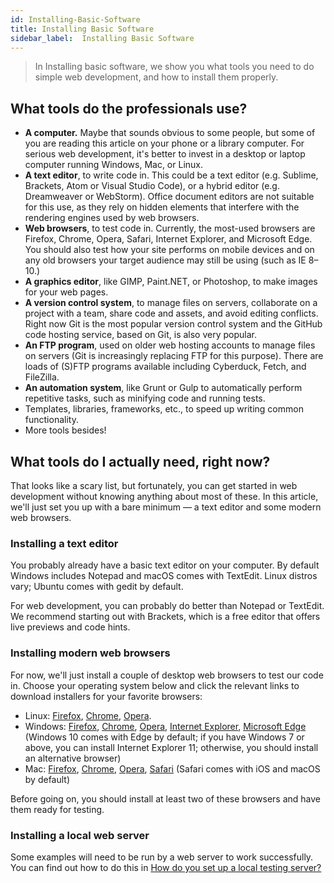 ```yaml
---
id: Installing-Basic-Software
title: Installing Basic Software
sidebar_label:  Installing Basic Software
---
```

> In Installing basic software, we show you what tools you need to do simple web development, and how to install them properly.

## What tools do the professionals use?

- **A computer.** Maybe that sounds obvious to some people, but some of you are reading this article on your phone or a library computer. For serious web development, it's better to invest in a desktop or laptop computer running Windows, Mac, or Linux.
- **A text editor**, to write code in. This could be a text editor (e.g. Sublime, Brackets, Atom or Visual Studio Code), or a hybrid editor (e.g. Dreamweaver or WebStorm). Office document editors are not suitable for this use, as they rely on hidden elements that interfere with the rendering engines used by web browsers.
- **Web browsers**, to test code in. Currently, the most-used browsers are Firefox, Chrome, Opera, Safari, Internet Explorer, and Microsoft Edge. You should also test how your site performs on mobile devices and on any old browsers your target audience may still be using (such as IE 8–10.)
- **A graphics editor**, like GIMP, Paint.NET, or Photoshop, to make images for your web pages.
- **A version control system**, to manage files on servers, collaborate on a project with a team, share code and assets, and avoid editing conflicts. Right now Git is the most popular version control system and the GitHub code hosting service, based on Git, is also very popular.
- **An FTP program**, used on older web hosting accounts to manage files on servers (Git is increasingly replacing FTP for this purpose). There are loads of (S)FTP programs available including Cyberduck, Fetch, and FileZilla.
- **An automation system**, like Grunt or Gulp to automatically perform repetitive tasks, such as minifying code and running tests.
- Templates, libraries, frameworks, etc., to speed up writing common functionality.
- More tools besides!

## What tools do I actually need, right now?

That looks like a scary list, but fortunately, you can get started in web development without knowing anything about most of these. In this article, we'll just set you up with a bare minimum — a text editor and some modern web browsers.

### Installing a text editor

You probably already have a basic text editor on your computer. By default Windows includes Notepad and macOS comes with TextEdit. Linux distros vary; Ubuntu comes with gedit by default.

For web development, you can probably do better than Notepad or TextEdit. We recommend starting out with Brackets, which is a free editor that offers live previews and code hints.

### Installing modern web browsers

For now, we'll just install a couple of desktop web browsers to test our code in. Choose your operating system below and click the relevant links to download installers for your favorite browsers:

* Linux: [Firefox](https://www.mozilla.org/en-US/firefox/new/), [Chrome](https://www.google.com/chrome/browser/), [Opera](http://www.opera.com/).
* Windows: [Firefox](https://www.mozilla.org/en-US/firefox/new/), [Chrome](https://www.google.com/chrome/browser/), [Opera](http://www.opera.com/), [Internet Explorer](http://windows.microsoft.com/en-us/internet-explorer/download-ie), [Microsoft Edge](https://www.microsoft.com/en-us/windows/microsoft-edge) (Windows 10 comes with Edge by default; if you have Windows 7 or above, you can install Internet Explorer 11; otherwise, you should install an alternative browser)
* Mac: [Firefox](https://www.mozilla.org/en-US/firefox/new/), [Chrome](https://www.google.com/chrome/browser/), [Opera](http://www.opera.com/), [Safari](https://www.apple.com/safari/) (Safari comes with iOS and macOS by default)

Before going on, you should install at least two of these browsers and have them ready for testing.

### Installing a local web server

Some examples will need to be run by a web server to work successfully. You can find out how to do this in [How do you set up a local testing server?](../docs/Setup-Web-Server.html)
